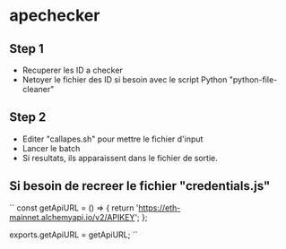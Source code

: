 # apechecker

## Step 1
- Recuperer les ID a checker
- Netoyer le fichier des ID si besoin avec le script Python "python-file-cleaner"

## Step 2
- Editer "callapes.sh" pour mettre le fichier d'input
- Lancer le batch
- Si resultats, ils apparaissent dans le fichier de sortie.

## Si besoin de recreer le fichier "credentials.js"
``
const getApiURL = () => {
    return 'https://eth-mainnet.alchemyapi.io/v2/APIKEY';
  };
  
exports.getApiURL = getApiURL;
``